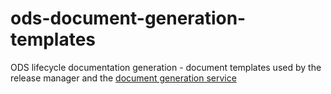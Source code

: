 # ods-document-generation-templates
ODS lifecycle documentation generation - document templates used by the release manager and the [document generation service](https://github.com/opendevstack/ods-document-generation-svc)
